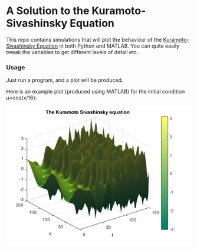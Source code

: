 # A Solution to the Kuramoto-Sivashinsky Equation

This repo contains simulations that will plot the behaviour of the [Kuramoto-Sivashinsky Equation](https://en.wikipedia.org/wiki/Kuramoto%E2%80%93Sivashinsky_equation) in both Python and MATLAB. You can quite easily tweak the variables to get different levels of detail etc.

### Usage

Just run a program, and a plot will be produced.

Here is an example plot (produced using MATLAB) for the initial condition u=cos(x/16):

![](example-plot.png)
